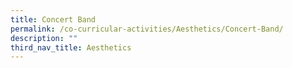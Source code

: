 ```yaml
---
title: Concert Band
permalink: /co-curricular-activities/Aesthetics/Concert-Band/
description: ""
third_nav_title: Aesthetics
---
```

